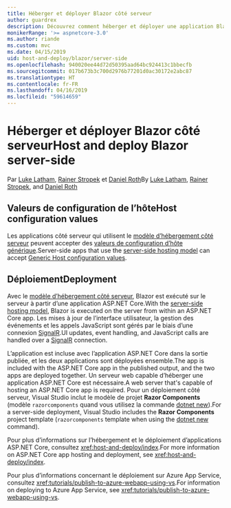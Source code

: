 ```yaml
---
title: Héberger et déployer Blazor côté serveur
author: guardrex
description: Découvrez comment héberger et déployer une application Blazor côté serveur avec ASP.NET Core.
monikerRange: '>= aspnetcore-3.0'
ms.author: riande
ms.custom: mvc
ms.date: 04/15/2019
uid: host-and-deploy/blazor/server-side
ms.openlocfilehash: 940020ee44d72d50395aad64bc924413c1bbecfb
ms.sourcegitcommit: 017b673b3c700d2976b77201d0ac30172e2abc87
ms.translationtype: HT
ms.contentlocale: fr-FR
ms.lasthandoff: 04/16/2019
ms.locfileid: "59614659"
---
```

# <a name="host-and-deploy-blazor-server-side"></a><span data-ttu-id="490e2-103">Héberger et déployer Blazor côté serveur</span><span class="sxs-lookup"><span data-stu-id="490e2-103">Host and deploy Blazor server-side</span></span>

<span data-ttu-id="490e2-104">Par [Luke Latham](https://github.com/guardrex), [Rainer Stropek](https://www.timecockpit.com) et [Daniel Roth](https://github.com/danroth27)</span><span class="sxs-lookup"><span data-stu-id="490e2-104">By [Luke Latham](https://github.com/guardrex), [Rainer Stropek](https://www.timecockpit.com), and [Daniel Roth](https://github.com/danroth27)</span></span>

## <a name="host-configuration-values"></a><span data-ttu-id="490e2-105">Valeurs de configuration de l’hôte</span><span class="sxs-lookup"><span data-stu-id="490e2-105">Host configuration values</span></span>

<span data-ttu-id="490e2-106">Les applications côté serveur qui utilisent le [modèle d’hébergement côté serveur](xref:blazor/hosting-models#server-side-hosting-model) peuvent accepter des [valeurs de configuration d’hôte générique](xref:fundamentals/host/generic-host#host-configuration).</span><span class="sxs-lookup"><span data-stu-id="490e2-106">Server-side apps that use the [server-side hosting model](xref:blazor/hosting-models#server-side-hosting-model) can accept [Generic Host configuration values](xref:fundamentals/host/generic-host#host-configuration).</span></span>

## <a name="deployment"></a><span data-ttu-id="490e2-107">Déploiement</span><span class="sxs-lookup"><span data-stu-id="490e2-107">Deployment</span></span>

<span data-ttu-id="490e2-108">Avec le [modèle d’hébergement côté serveur](xref:blazor/hosting-models#server-side-hosting-model), Blazor est exécuté sur le serveur à partir d’une application ASP.NET Core.</span><span class="sxs-lookup"><span data-stu-id="490e2-108">With the [server-side hosting model](xref:blazor/hosting-models#server-side-hosting-model), Blazor is executed on the server from within an ASP.NET Core app.</span></span> <span data-ttu-id="490e2-109">Les mises à jour de l’interface utilisateur, la gestion des événements et les appels JavaScript sont gérés par le biais d’une connexion [SignalR](xref:signalr/introduction).</span><span class="sxs-lookup"><span data-stu-id="490e2-109">UI updates, event handling, and JavaScript calls are handled over a [SignalR](xref:signalr/introduction) connection.</span></span>

<span data-ttu-id="490e2-110">L’application est incluse avec l’application ASP.NET Core dans la sortie publiée, et les deux applications sont déployées ensemble.</span><span class="sxs-lookup"><span data-stu-id="490e2-110">The app is included with the ASP.NET Core app in the published output, and the two apps are deployed together.</span></span> <span data-ttu-id="490e2-111">Un serveur web capable d’héberger une application ASP.NET Core est nécessaire.</span><span class="sxs-lookup"><span data-stu-id="490e2-111">A web server that's capable of hosting an ASP.NET Core app is required.</span></span> <span data-ttu-id="490e2-112">Pour un déploiement côté serveur, Visual Studio inclut le modèle de projet **Razor Components** (modèle `razorcomponents` quand vous utilisez la commande [dotnet new](/dotnet/core/tools/dotnet-new)).</span><span class="sxs-lookup"><span data-stu-id="490e2-112">For a server-side deployment, Visual Studio includes the **Razor Components** project template (`razorcomponents` template when using the [dotnet new](/dotnet/core/tools/dotnet-new) command).</span></span>

<!--

**INSERT: Concerns are the same as publishing an ASP.NET Core SignalR app**

**INSERT: Content on the Azure SignalR Service**

**INSERT: Manually turn on WebSockets support**

-->

<span data-ttu-id="490e2-113">Pour plus d’informations sur l’hébergement et le déploiement d’applications ASP.NET Core, consultez <xref:host-and-deploy/index>.</span><span class="sxs-lookup"><span data-stu-id="490e2-113">For more information on ASP.NET Core app hosting and deployment, see <xref:host-and-deploy/index>.</span></span>

<span data-ttu-id="490e2-114">Pour plus d’informations concernant le déploiement sur Azure App Service, consultez <xref:tutorials/publish-to-azure-webapp-using-vs>.</span><span class="sxs-lookup"><span data-stu-id="490e2-114">For information on deploying to Azure App Service, see <xref:tutorials/publish-to-azure-webapp-using-vs>.</span></span>
